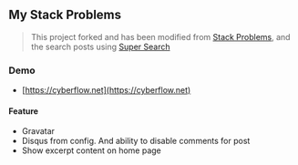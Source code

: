 ## My Stack Problems

> This project forked and has been modified from [Stack Problems](https://github.com/agusmakmun/agusmakmun.github.io), and the search posts using [Super Search](https://github.com/chinchang/super-search)

### Demo
* [https://cyberflow.net](https://cyberflow.net)

#### Feature

* Gravatar
* Disqus from config. And ability to disable comments for post
* Show excerpt content on home page

